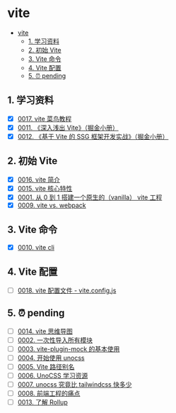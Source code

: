 # vite

<!-- region:toc -->

- [vite](#vite)
  - [1. 学习资料](#1-学习资料)
  - [2. 初始 Vite](#2-初始-vite)
  - [3. Vite 命令](#3-vite-命令)
  - [4. Vite 配置](#4-vite-配置)
  - [5. ⏰ pending](#5--pending)

<!-- endregion:toc -->

## 1. 学习资料

- [x] [0017. vite 菜鸟教程](https://github.com/tnotesjs/TNotes.vite/tree/main/notes/0017.%20vite%20%E8%8F%9C%E9%B8%9F%E6%95%99%E7%A8%8B/README.md)
- [x] [0011. 《深入浅出 Vite》（掘金小册）](https://github.com/tnotesjs/TNotes.vite/tree/main/notes/0011.%20%E3%80%8A%E6%B7%B1%E5%85%A5%E6%B5%85%E5%87%BA%20Vite%E3%80%8B%EF%BC%88%E6%8E%98%E9%87%91%E5%B0%8F%E5%86%8C%EF%BC%89/README.md)
- [x] [0012. 《基于 Vite 的 SSG 框架开发实战》（掘金小册）](https://github.com/tnotesjs/TNotes.vite/tree/main/notes/0012.%20%E3%80%8A%E5%9F%BA%E4%BA%8E%20Vite%20%E7%9A%84%20SSG%20%E6%A1%86%E6%9E%B6%E5%BC%80%E5%8F%91%E5%AE%9E%E6%88%98%E3%80%8B%EF%BC%88%E6%8E%98%E9%87%91%E5%B0%8F%E5%86%8C%EF%BC%89/README.md)

## 2. 初始 Vite

- [x] [0016. vite 简介](https://github.com/tnotesjs/TNotes.vite/tree/main/notes/0016.%20vite%20%E7%AE%80%E4%BB%8B/README.md)
- [x] [0015. vite 核心特性](https://github.com/tnotesjs/TNotes.vite/tree/main/notes/0015.%20vite%20%E6%A0%B8%E5%BF%83%E7%89%B9%E6%80%A7/README.md)
- [x] [0001. 从 0 到 1 搭建一个原生的（vanilla） vite 工程](https://github.com/tnotesjs/TNotes.vite/tree/main/notes/0001.%20%E4%BB%8E%200%20%E5%88%B0%201%20%E6%90%AD%E5%BB%BA%E4%B8%80%E4%B8%AA%E5%8E%9F%E7%94%9F%E7%9A%84%EF%BC%88vanilla%EF%BC%89%20vite%20%E5%B7%A5%E7%A8%8B/README.md)
- [x] [0009. vite vs. webpack](https://github.com/tnotesjs/TNotes.vite/tree/main/notes/0009.%20vite%20vs.%20webpack/README.md)

## 3. Vite 命令

- [x] [0010. vite cli](https://github.com/tnotesjs/TNotes.vite/tree/main/notes/0010.%20vite%20cli/README.md)

## 4. Vite 配置

- [ ] [0018. vite 配置文件 - vite.config.js](https://github.com/tnotesjs/TNotes.vite/tree/main/notes/0018.%20vite%20%E9%85%8D%E7%BD%AE%E6%96%87%E4%BB%B6%20-%20vite.config.js/README.md)

## 5. ⏰ pending

- [ ] [0014. vite 思维导图](https://github.com/tnotesjs/TNotes.vite/tree/main/notes/0014.%20vite%20%E6%80%9D%E7%BB%B4%E5%AF%BC%E5%9B%BE/README.md)
- [ ] [0002. 一次性导入所有模块](https://github.com/tnotesjs/TNotes.vite/tree/main/notes/0002.%20%E4%B8%80%E6%AC%A1%E6%80%A7%E5%AF%BC%E5%85%A5%E6%89%80%E6%9C%89%E6%A8%A1%E5%9D%97/README.md)
- [ ] [0003. vite-plugin-mock 的基本使用](https://github.com/tnotesjs/TNotes.vite/tree/main/notes/0003.%20vite-plugin-mock%20%E7%9A%84%E5%9F%BA%E6%9C%AC%E4%BD%BF%E7%94%A8/README.md)
- [ ] [0004. 开始使用 unocss](https://github.com/tnotesjs/TNotes.vite/tree/main/notes/0004.%20%E5%BC%80%E5%A7%8B%E4%BD%BF%E7%94%A8%20unocss/README.md)
- [ ] [0005. Vite 路径别名](https://github.com/tnotesjs/TNotes.vite/tree/main/notes/0005.%20Vite%20%E8%B7%AF%E5%BE%84%E5%88%AB%E5%90%8D/README.md)
- [ ] [0006. UnoCSS 学习资源](https://github.com/tnotesjs/TNotes.vite/tree/main/notes/0006.%20UnoCSS%20%E5%AD%A6%E4%B9%A0%E8%B5%84%E6%BA%90/README.md)
- [ ] [0007. unocss 究竟比 tailwindcss 快多少](https://github.com/tnotesjs/TNotes.vite/tree/main/notes/0007.%20unocss%20%E7%A9%B6%E7%AB%9F%E6%AF%94%20tailwindcss%20%E5%BF%AB%E5%A4%9A%E5%B0%91/README.md)
- [ ] [0008. 前端工程的痛点](https://github.com/tnotesjs/TNotes.vite/tree/main/notes/0008.%20%E5%89%8D%E7%AB%AF%E5%B7%A5%E7%A8%8B%E7%9A%84%E7%97%9B%E7%82%B9/README.md)
- [ ] [0013. 了解 Rollup](https://github.com/tnotesjs/TNotes.vite/tree/main/notes/0013.%20%E4%BA%86%E8%A7%A3%20Rollup/README.md)
